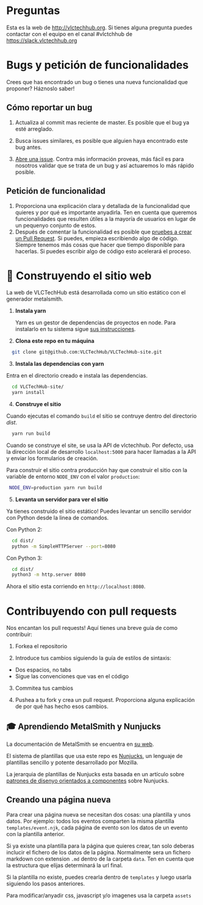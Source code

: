 # Preguntas

Esta es la web de http://vlctechhub.org. Si tienes alguna pregunta puedes contactar con el equipo en el canal #vlctchhub de https://slack.vlctechhub.org

#  Bugs y petición de funcionalidades

Crees que has encontrado un bug o tienes una nueva funcionalidad que proponer? Háznoslo saber!

## Cómo reportar un bug

1. Actualiza al commit mas reciente de master. Es posible que el bug ya esté arreglado.

2. Busca issues similares, es posible que alguien haya encontrado este bug antes.

3. [Abre una issue](https://github.com/VLCTechHub/VLCTechHub-site/issues/new). Contra más información proveas, más fácil es para nosotros validar que se trata de un bug y así actuaremos lo más rápido posible.

## Petición de funcionalidad

1. Proporciona una explicación clara y detallada de la funcionalidad que quieres y por qué es importante anyadirla. Ten en cuenta que queremos funcionalidades que resulten útiles a la mayoría de usuarios en lugar de un pequenyo conjunto de estos.
2. Después de comentar la funcionalidad es posible que [pruebes a crear un Pull Request](https://help.github.com/en/articles/creating-a-pull-request). Si puedes, empieza escribiendo algo de código. Siempre tenemos más cosas que hacer que tiempo disponible para hacerlas. Si puedes escribir algo de código esto acelerará el proceso.

# 🚀 Construyendo el sitio web

La web de VLCTechHub está desarrollada como un sitio estático con el generador metalsmith.

1. **Instala yarn**

   Yarn es un gestor de dependencias de proyectos en node. Para instalarlo en tu sistema sigue [sus instrucciones](https://yarnpkg.com/en/docs/install).

2. **Clona este repo en tu máquina**

  ```sh
    git clone git@github.com:VLCTechHub/VLCTechHub-site.git
  ```
3. **Instala las dependencias con yarn**

  Entra en el directorio creado e instala las dependencias.

  ```sh
    cd VLCTechHub-site/
    yarn install
  ```

4. **Construye el sitio**

  Cuando ejecutas el comando `build` el sitio se contruye dentro del directorio *dist*.

  ```sh
    yarn run build
  ```

  Cuando se construye el site, se usa la API de vlctechhub. Por defecto, usa la dirección local de desarrollo `localhost:5000` para hacer llamadas a la API y enviar los formularios de creación.

  Para construir el sitio contra producción hay que construir el sitio con la variable de entorno `NODE_ENV` con el valor `production`:

  ```sh
   NODE_ENV=production yarn run build
  ```

5. **Levanta un servidor para ver el sitio**

  Ya tienes construido el sitio estático! Puedes levantar un sencillo servidor con Python desde la linea de comandos.

  Con Python 2:

  ```sh
    cd dist/
    python -m SimpleHTTPServer --port=8080
  ```

  Con Python 3:

  ```sh
    cd dist/
    python3 -m http.server 8080
  ```

  Ahora el sitio esta corriendo en `http://localhost:8080`.



# Contribuyendo con pull requests

Nos encantan los pull requests! Aquí tienes una breve guía de como contribuir:

1. Forkea el repositorio

2. Introduce tus cambios siguiendo la guía de estilos de sintaxis:

* Dos espacios, no tabs
* Sigue las convenciones que vas en el código

3. Commitea tus cambios

4. Pushea a tu fork y crea un pull request. Proporciona alguna explicación de por qué has hecho esos cambios.

## 🎓 Aprendiendo MetalSmith y Nunjucks

  La documentación de MetalSmith se encuentra en [su web](https://metalsmith.io).

  El sistema de plantillas que usa este repo es [Nunjucks](https://mozilla.github.io/nunjucks/), un lenguaje de plantillas sencillo y potente desarrollado por Mozilla.

  La jerarquia de plantillas de Nunjucks esta basada en un artículo sobre [patrones de disenyo orientados a componentes](https://css-tricks.com/component-led-design-patterns-nunjucks-grunt/) sobre Nunjucks.

## Creando una página nueva

Para crear una página nueva se necesitan dos cosas: una plantilla y unos datos.
Por ejemplo: todos los eventos comparten la misma plantilla `templates/event.njk`, cada página de evento son los datos de un evento con la plantilla anterior.

Si ya existe una plantilla para la página que quieres crear, tan solo deberas inclucir el fichero de los datos de la página. Normalmente sera un fichero markdown con extension `.md` dentro de la carpeta `data`. Ten en cuenta que la estructura que elijas determinará la url final.

Si la plantilla no existe, puedes crearla dentro de `templates` y luego usarla siguiendo los pasos anteriores.

Para modificar/anyadir css, javascript y/o imagenes usa la carpeta `assets`

